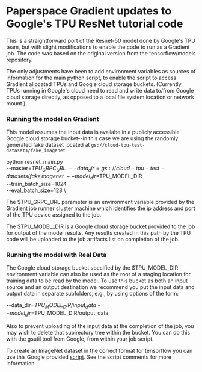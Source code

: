# Paperspace Gradient updates to Google's TPU ResNet tutorial code

This is a straightforward port of the Resnet-50 model done by Google's TPU team, but with slight modifications to enable the code to run as a Gradient job. The code was based on the original version from the tensorflow/models repository.

The only adjustments have been to add environment variables as sources of information for the main python script, to enable the script to access Gradient allocated TPUs and Google cloud storage buckets.  (Currently TPUs running in Google's cloud need to read and write data to/from Google cloud storage directly, as opposed to a local file system location or network mount.)

### Running the model on Gradient
This model assumes the input data is availabe in a publicly accessible Google cloud storage bucket--in this case we are using the randomly generated fake dataset located at `gs://cloud-tpu-test-datasets/fake_imagenet`

python resnet_main.py \
  --master=$TPU_GRPC_URL \
  --data_dir=gs://cloud-tpu-test-datasets/fake_imagenet \
  --model_dir=$TPU_MODEL_DIR \
  --train_batch_size=1024 \
  --eval_batch_size=128 \

The $TPU_GRPC_URL parameter is an environment variable provided by the Gradient job runner cluster machine which identifies the ip address and port of the TPU device assigned to the job.

The $TPU_MODEL_DIR is a Google cloud storage bucket provided to the job for output of the model results.  Any results created in this path by the TPU code will be uploaded to the job artifacts list on completion of the job.

### Running the model with Real Data
The Google cloud storage bucket specified by the $TPU_MODEL_DIR environment variable can also be used as the root of a staging location for training data to be read by the model.  To use this bucket as both an input source and an output destination we recommend you put the input data and output data in separate subfolders, e.g., by using options of the form:

  --data_dir=$TPU_MODEL_DIR/input_data
  --model_dir=$TPU_MODEL_DIR/output_data

Also to prevent uploading of the input data at the completion of the job, you may wish to delete that subirectory tree within the bucket.  You can do this with the gsutil tool from Google, from within your job script.

To create an ImageNet dataset in the correct format for tensorflow you can use this Google provided [script](https://github.com/tensorflow/tpu/blob/master/tools/datasets/imagenet_to_gcs.py).  See the script comments for more information.
